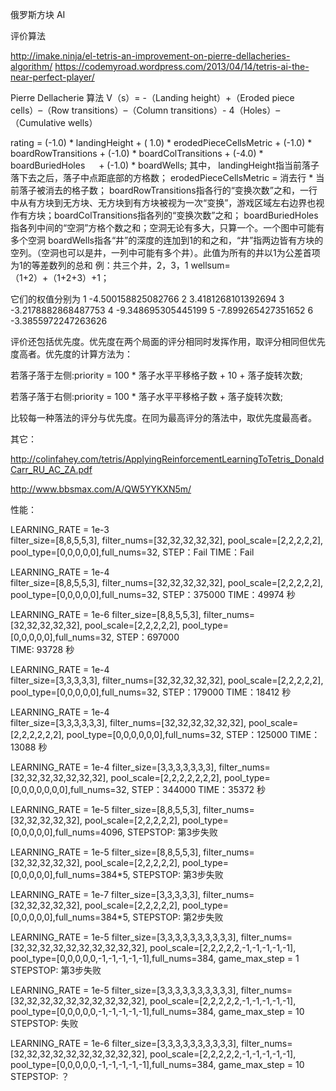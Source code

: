 俄罗斯方块 AI

评价算法

http://imake.ninja/el-tetris-an-improvement-on-pierre-dellacheries-algorithm/
https://codemyroad.wordpress.com/2013/04/14/tetris-ai-the-near-perfect-player/

Pierre Dellacherie 算法
V（s）= -（Landing height）+（Eroded piece cells）–（Row transitions）–（Column transitions）- 4（Holes）–（Cumulative wells） 

rating = (-1.0) * landingHeight          + ( 1.0) * erodedPieceCellsMetric
         + (-1.0) * boardRowTransitions + (-1.0) * boardColTransitions
         + (-4.0) * boardBuriedHoles 　  + (-1.0) * boardWells;
其中，
landingHeight指当前落子落下去之后，落子中点距底部的方格数；
erodedPieceCellsMetric = 消去行 * 当前落子被消去的格子数；
boardRowTransitions指各行的“变换次数”之和，一行中从有方块到无方块、无方块到有方块被视为一次“变换”，游戏区域左右边界也视作有方块；boardColTransitions指各列的“变换次数”之和；
boardBuriedHoles指各列中间的“空洞”方格个数之和；空洞无论有多大，只算一个。一个图中可能有多个空洞
boardWells指各“井”的深度的连加到1的和之和，“井”指两边皆有方块的空列。（空洞也可以是井，一列中可能有多个井）。此值为所有的井以1为公差首项为1的等差数列的总和   例：共三个井，2，3，1   wellsum=（1+2）+（1+2+3）+1；

它们的权值分别为
1 -4.500158825082766
2 3.4181268101392694
3 -3.2178882868487753
4 -9.348695305445199
5 -7.899265427351652
6 -3.3855972247263626

评价还包括优先度。优先度在两个局面的评分相同时发挥作用，取评分相同但优先度高者。优先度的计算方法为：

若落子落于左侧:priority = 100 * 落子水平平移格子数 + 10 + 落子旋转次数;

若落子落于右侧:priority = 100 * 落子水平平移格子数 + 落子旋转次数;

比较每一种落法的评分与优先度。在同为最高评分的落法中，取优先度最高者。

其它：

http://colinfahey.com/tetris/ApplyingReinforcementLearningToTetris_DonaldCarr_RU_AC_ZA.pdf

http://www.bbsmax.com/A/QW5YYKXN5m/

性能：

LEARNING_RATE = 1e-3        
filter_size=[8,8,5,5,3], filter_nums=[32,32,32,32,32], pool_scale=[2,2,2,2,2], pool_type=[0,0,0,0,0],full_nums=32,
STEP：Fail
TIME：Fail

LEARNING_RATE = 1e-4        
filter_size=[8,8,5,5,3], filter_nums=[32,32,32,32,32], pool_scale=[2,2,2,2,2], pool_type=[0,0,0,0,0],full_nums=32,
STEP：375000
TIME：49974 秒

LEARNING_RATE = 1e-6
filter_size=[8,8,5,5,3], filter_nums=[32,32,32,32,32], pool_scale=[2,2,2,2,2], pool_type=[0,0,0,0,0],full_nums=32,
STEP：697000       
TIME: 93728  秒

LEARNING_RATE = 1e-4        
filter_size=[3,3,3,3,3], filter_nums=[32,32,32,32,32], pool_scale=[2,2,2,2,2], pool_type=[0,0,0,0,0],full_nums=32, 
STEP：179000
TIME：18412 秒

LEARNING_RATE = 1e-4        
filter_size=[3,3,3,3,3,3], filter_nums=[32,32,32,32,32,32], pool_scale=[2,2,2,2,2,2], 
        pool_type=[0,0,0,0,0,0],full_nums=32, 
STEP：125000
TIME：13088 秒

LEARNING_RATE = 1e-4
filter_size=[3,3,3,3,3,3,3], filter_nums=[32,32,32,32,32,32,32], pool_scale=[2,2,2,2,2,2,2], 
        pool_type=[0,0,0,0,0,0,0],full_nums=32,
STEP：344000
TIME：35372 秒

LEARNING_RATE = 1e-5
filter_size=[8,8,5,5,3], filter_nums=[32,32,32,32,32], pool_scale=[2,2,2,2,2], pool_type=[0,0,0,0,0],full_nums=4096,
STEPSTOP: 第3步失败

LEARNING_RATE = 1e-5
filter_size=[8,8,5,5,3], filter_nums=[32,32,32,32,32], pool_scale=[2,2,2,2,2], pool_type=[0,0,0,0,0],full_nums=384*5,
STEPSTOP: 第3步失败

LEARNING_RATE = 1e-7
filter_size=[3,3,3,3,3], filter_nums=[32,32,32,32,32], pool_scale=[2,2,2,2,2], pool_type=[0,0,0,0,0],full_nums=384*5,
STEPSTOP: 第2步失败 

LEARNING_RATE = 1e-5
filter_size=[3,3,3,3,3,3,3,3,3,3], filter_nums=[32,32,32,32,32,32,32,32,32,32], pool_scale=[2,2,2,2,2,-1,-1,-1,-1,-1], 
        pool_type=[0,0,0,0,0,-1,-1,-1,-1,-1],full_nums=384,
game_max_step = 1
STEPSTOP: 第3步失败

LEARNING_RATE = 1e-5
filter_size=[3,3,3,3,3,3,3,3,3,3], filter_nums=[32,32,32,32,32,32,32,32,32,32], pool_scale=[2,2,2,2,2,-1,-1,-1,-1,-1], 
        pool_type=[0,0,0,0,0,-1,-1,-1,-1,-1],full_nums=384,
game_max_step = 10
STEPSTOP: 失败

LEARNING_RATE = 1e-6
filter_size=[3,3,3,3,3,3,3,3,3,3], filter_nums=[32,32,32,32,32,32,32,32,32,32], pool_scale=[2,2,2,2,2,-1,-1,-1,-1,-1], 
        pool_type=[0,0,0,0,0,-1,-1,-1,-1,-1],full_nums=384,
game_max_step = 10
STEPSTOP: ？